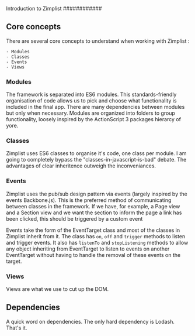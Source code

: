 Introduction to Zimplist
############

## Core concepts ##
There are several core concepts to understand when working with Zimplist :

    - Modules
    - Classes
    - Events
    - Views
    
### Modules ###
The framework is separated into ES6 modules. This standards-friendly organisation of code allows us to pick and choose what functionality is included in the final app. There are many dependencies between modules but only when necessary.
Modules are organized into folders to group functionality, loosely inspired by the ActionScript 3 packages hierarcy of yore.

### Classes ###
Zimplist uses ES6 classes to organise it's code, one class per module. I am going to completely bypass the "classes-in-javascript-is-bad" debate. The advantages of clear inheritence outweigh the inconveniances.
 
### Events ###
Zimplist uses the pub/sub design pattern via events (largely inspired by the events Backbone.js). This is the preferred method of communicating between classes in the framework. If we have, for example, a Page view and a Section view and we want the section to inform the page a link has been clicked, this should be triggered by a custom event 

Events take the form of the EventTarget class and most of the classes in Zimplist inherit from it. The class has `on`, `off` and `trigger` methods to listen and trigger events. It also has `listenTo` and `stopListening` methods to allow any object inheriting from EventTarget to listen to events on another EventTarget without having to handle the removal of these events on the target. 

### Views ###
Views are what we use to cut up the DOM. 


## Dependencies ##
A quick word on dependencies. The only hard dependency is Lodash. That's it.